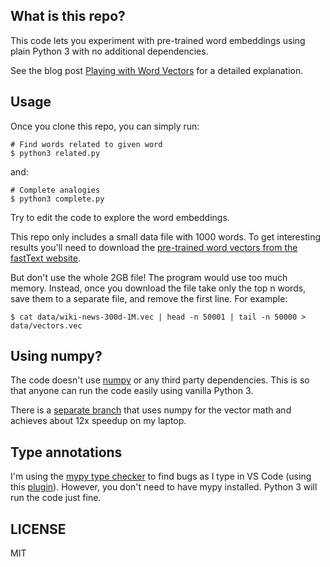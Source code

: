 ## What is this repo?

This code lets you experiment with pre-trained word embeddings using plain Python 3 with no additional dependencies.

See the blog post [Playing with Word Vectors](https://coding-time.co/playing-with-word-vectors) for a detailed explanation.

## Usage

Once you clone this repo, you can simply run:

```
# Find words related to given word
$ python3 related.py
```

and:

```
# Complete analogies
$ python3 complete.py
```

Try to edit the code to explore the word embeddings.

This repo only includes a small data file with 1000 words. To get interesting results you'll need to download the [pre-trained word vectors from the fastText website](https://fasttext.cc/docs/en/english-vectors.html).

But don't use the whole 2GB file! The program would use too much memory. Instead, once you download the file take only the top n words, save them to a separate file, and remove the first line. For example:

```
$ cat data/wiki-news-300d-1M.vec | head -n 50001 | tail -n 50000 > data/vectors.vec
```

## Using numpy?

The code doesn't use [numpy](http://www.numpy.org/) or any third party dependencies. This is so that anyone can run the code easily using vanilla Python 3.

There is a [separate branch](https://github.com/mkonicek/nlp/tree/numpy) that uses numpy for the vector math and achieves about 12x speedup on my laptop.

## Type annotations

I'm using the [mypy type checker](http://mypy-lang.org/) to find bugs as I type in VS Code (using this [plugin](https://marketplace.visualstudio.com/items?itemName=matangover.mypy)). However, you don't need to have mypy installed. Python 3 will run the code just fine.

## LICENSE

MIT

